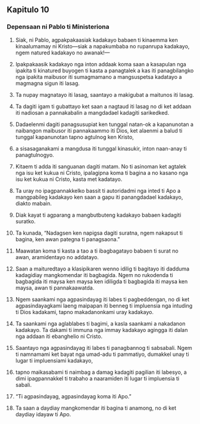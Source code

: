 Kapitulo 10
-----------

### Depensaan ni Pablo ti Ministeriona

1. Siak, ni Pablo, agpakpakaasiak kadakayo babaen ti kinaemma ken kinaalumamay ni Kristo—siak a napakumbaba no rupanrupa kadakayo, ngem natured kadakayo no awanak!—
2. Ipakpakaasik kadakayo nga inton addaak koma saan a kasapulan nga ipakita ti kinatured buyogen ti kasta a panagtalek a kas iti panagbilangko nga ipakita maibusor iti sumagmamano a mangsuspetsa kadatayo a magmagna sigun iti lasag.
3. Ta nupay magnatayo iti lasag, saantayo a makigubat a maitunos iti lasag.
4. Ta dagiti igam ti gubattayo ket saan a nagtaud iti lasag no di ket addaan iti nadiosan a pannakabalin a mangdadael kadagiti sarikedked.
5. Dadaelenmi dagiti panagsusupiat ken tunggal natan-ok a kapanunotan a naibangon maibusor iti pannakaammo iti Dios, ket alaenmi a balud ti tunggal kapanunotan tapno agtulnog ken Kristo,
6. a sisasaganakami a mangdusa iti tunggal kinasukir, inton naan-anay ti panagtulnogyo.

7. Kitaem ti adda iti sanguanan dagiti matam. No ti asinoman ket agtalek nga isu ket kukua ni Cristo, ipalagipna koma ti bagina a no kasano nga isu ket kukua ni Cristo, kasta met kadatayo.
8. Ta uray no ipagpannakkelko bassit ti autoridadmi nga inted ti Apo a mangpabileg kadakayo ken saan a gapu iti panangdadael kadakayo, diakto mabain.
9. Diak kayat ti agparang a mangbutbuteng kadakayo babaen kadagiti suratko.
10. Ta kunada, “Nadagsen ken napigsa dagiti suratna, ngem nakapsut ti bagina, ken awan pategna ti panagsaona.”
11. Maawatan koma ti kasta a tao a ti ibagbagatayo babaen ti surat no awan, aramidentayo no addatayo.
12. Saan a maituredtayo a klasipikaren wenno idilig ti bagitayo iti dadduma kadagidiay mangkomendar iti bagbagida. Ngem no rukodenda ti bagbagida iti maysa ken maysa ken idiligda ti bagbagida iti maysa ken maysa, awan ti pannakaawatda.

13. Ngem saankami nga agpasindayag iti labes ti pagbeddengan, no di ket agpasindayagkami laeng maipapan iti benneg ti impluensia nga intuding ti Dios kadakami, tapno makadanonkami uray kadakayo.
14. Ta saankami nga aglablabes ti bagimi, a kasla saankami a nakadanon kadakayo. Ta dakami ti immuna nga immay kadakayo agingga iti dalan nga addaan iti ebanghelio ni Cristo.
15. Saantayo nga agpasindayag iti labes ti panagbannog ti sabsabali. Ngem ti namnamami ket bayat nga umad-adu ti pammatiyo, dumakkel unay ti lugar ti impluensiami kadakayo,
16. tapno maikasabami ti naimbag a damag kadagiti pagilian iti labesyo, a dimi ipagpannakkel ti trabaho a naaramiden iti lugar ti impluensia ti sabali.
17. “Ti agpasindayag, agpasindayag koma iti Apo.”
18. Ta saan a daydiay mangkomendar iti bagina ti anamong, no di ket daydiay idayaw ti Apo.
